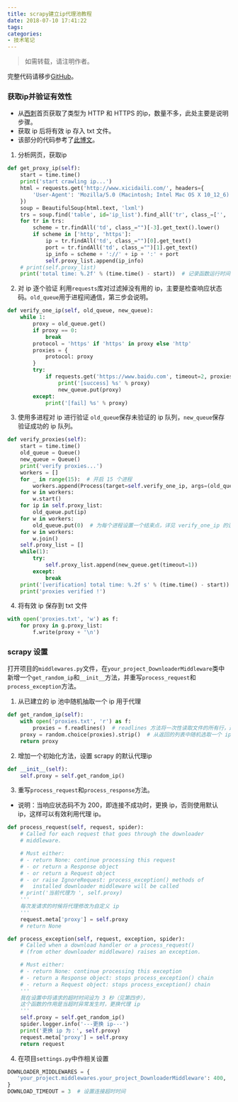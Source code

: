 ```yaml
---
title: scrapy建立ip代理池教程
date: 2018-07-10 17:41:22
tags:
categories:
- 技术笔记
---
```

> 如需转载，请注明作者。

完整代码请移步[GitHub](https://github.com/xfffrank/Scrapy/tree/master/meishijie)。

### 获取ip并验证有效性

* 从[西刺](http://www.xicidaili.com/)首页获取了类型为 HTTP 和 HTTPS 的ip，数量不多，此处主要是说明步骤。
* 获取 ip 后将有效 ip 存入 txt 文件。
* 该部分的代码参考了[此博文](https://blog.csdn.net/u011781521/article/details/70194744)。
<!-- more -->
1. 分析网页，获取ip
```python
def get_proxy_ip(self):
    start = time.time()  
    print('start crawling ip...')
    html = requests.get('http://www.xicidaili.com/', headers={
        'User-Agent': 'Mozilla/5.0 (Macintosh; Intel Mac OS X 10_12_6) AppleWebKit/537.36 (KHTML, like Gecko) Chrome/67.0.3396.79 Safari/537.36'
    })
    soup = BeautifulSoup(html.text, 'lxml')
    trs = soup.find('table', id='ip_list').find_all('tr', class_=['', 'odd'])[2:]
    for tr in trs:
        scheme = tr.findAll('td', class_="")[-3].get_text().lower()
        if scheme in ['http', 'https']:
            ip = tr.findAll('td', class_="")[0].get_text()
            port = tr.findAll('td', class_="")[1].get_text()
            ip_info = scheme + '://' + ip + ':' + port
            self.proxy_list.append(ip_info)
    # print(self.proxy_list)
    print('total time: %.2f' % (time.time() - start))  # 记录函数运行时间
```

2. 对 ip 逐个验证
利用`requests`库对过滤掉没有用的 ip，主要是检查响应状态码。`old_queue`用于进程间通信，第三步会说明。
```python
def verify_one_ip(self, old_queue, new_queue):
    while 1:
        proxy = old_queue.get()
        if proxy == 0:
            break
        protocol = 'https' if 'https' in proxy else 'http'
        proxies = {
            protocol: proxy
        }
        try:
            if requests.get('https://www.baidu.com', timeout=2, proxies=proxies).status_code == 200:
                print('[success] %s' % proxy)
                new_queue.put(proxy)
        except:
            print('[fail] %s' % proxy)
```

3. 使用多进程对 ip 进行验证
`old_queue`保存未验证的 ip 队列，`new_queue`保存验证成功的 ip 队列。
```python
def verify_proxies(self):
    start = time.time()
    old_queue = Queue()
    new_queue = Queue()
    print('verify proxies...')
    workers = []
    for _ in range(15):  # 开启 15 个进程
        workers.append(Process(target=self.verify_one_ip, args=(old_queue, new_queue)))
    for w in workers:
        w.start()
    for ip in self.proxy_list:
        old_queue.put(ip)
    for w in workers:
        old_queue.put(0)  # 为每个进程设置一个结束点，详见 verify_one_ip 的设计。
    for w in workers:
        w.join()
    self.proxy_list = []
    while(1):
        try:
            self.proxy_list.append(new_queue.get(timeout=1))
        except:
            break
    print('[verification] total time: %.2f s' % (time.time() - start))  # 记录验证时间
    print('proxies verified !')
```

4. 将有效 ip 保存到 txt 文件
```python
with open('proxies.txt', 'w') as f:
    for proxy in g.proxy_list:
        f.write(proxy + '\n')
```

### scrapy 设置
打开项目的`middlewares.py`文件，在`your_project_DownloaderMiddleware`类中新增一个`get_random_ip`和`__init__`方法，并重写`process_request`和`process_exception`方法。

1. 从已建立的 ip 池中随机抽取一个 ip 用于代理
```python
def get_random_ip(self):
    with open('proxies.txt', 'r') as f:
        proxies = f.readlines()  # readlines 方法将一次性读取文件的所有行，返回一个列表
    proxy = random.choice(proxies).strip()  # 从返回的列表中随机选取一个 ip
    return proxy
```

2. 增加一个初始化方法，设置 scrapy 的默认代理ip
```python
def __init__(self):
    self.proxy = self.get_random_ip()
```

3. 重写`process_request`和`process_response`方法。

* 说明：当响应状态码不为 200，即连接不成功时，更换 ip，否则使用默认 ip，这样可以有效利用代理 ip。

```python
def process_request(self, request, spider):
    # Called for each request that goes through the downloader
    # middleware.

    # Must either:
    # - return None: continue processing this request
    # - or return a Response object
    # - or return a Request object
    # - or raise IgnoreRequest: process_exception() methods of
    #   installed downloader middleware will be called
    # print('当前代理为 ', self.proxy)
    '''
    每次发请求的时候将代理修改为自定义 ip
    '''
    request.meta['proxy'] = self.proxy
    # return None

def process_exception(self, request, exception, spider):
    # Called when a download handler or a process_request()
    # (from other downloader middleware) raises an exception.

    # Must either:
    # - return None: continue processing this exception
    # - return a Response object: stops process_exception() chain
    # - return a Request object: stops process_exception() chain
    '''
    我在设置中将请求的超时时间设为 3 秒（见第四步），
    这个函数的作用是当超时异常发生时，更换代理 ip
    '''
    self.proxy = self.get_random_ip()
    spider.logger.info('---更换 ip---')
    print('更换 ip 为：', self.proxy)
    request.meta['proxy'] = self.proxy
    return request
```

4. 在项目`settings.py`中作相关设置

```python
DOWNLOADER_MIDDLEWARES = {
   'your_project.middlewares.your_project_DownloaderMiddleware': 400,
}
DOWNLOAD_TIMEOUT = 3  # 设置连接超时时间
```

